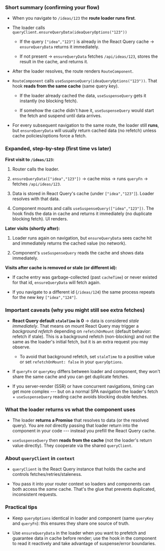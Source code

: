 ### Short summary (confirming your flow)

- When you navigate to `/ideas/123` the **route loader runs first**.

- The loader calls `queryClient.ensureQueryData(ideaQueryOptions("123"))`
  - If the query `["idea","123"]` is already in the React Query cache → `ensureQueryData` returns it immediately.

  - If not present → `ensureQueryData` fetches `/api/ideas/123`, stores the result in the cache, and returns it.

- After the loader resolves, the route renders `RouteComponent`.

- `RouteComponent` calls `useSuspenseQuery(ideaQueryOptions("123"))`. That hook **reads from the same cache** (same query key).
  - If the loader already cached the data, `useSuspenseQuery` gets it instantly (no blocking fetch).

  - If somehow the cache didn't have it, `useSuspenseQuery` would start the fetch and suspend until data arrives.

- For every subsequent navigation to the same route, the loader still **runs**, but `ensureQueryData` will usually return cached data (no refetch) unless cache policies/options force a fetch.

### Expanded, step-by-step (first time vs later)

**First visit to `/ideas/123`:**

1.  Router calls the loader.

2.  `ensureQueryData(["idea","123"])` → cache miss → runs `queryFn` → fetches `/api/ideas/123`.

3.  Data is stored in React Query's cache (under `["idea","123"]`). Loader resolves with that data.

4.  Component mounts and calls `useSuspenseQuery(["idea","123"])`. The hook finds the data in cache and returns it immediately (no duplicate blocking fetch). UI renders.

**Later visits (shortly after):**

1.  Loader runs again on navigation, but `ensureQueryData` sees cache hit and immediately returns the cached value (no network).

2.  Component's `useSuspenseQuery` reads the cache and shows data immediately.

**Visits after cache is removed or stale (or different id):**

- If cache entry was garbage-collected (past `cacheTime`) or never existed for that id, `ensureQueryData` will fetch again.

- If you navigate to a different id (`/ideas/124`) the same process repeats for the new key `["idea","124"]`.

### Important caveats (why you might still see extra fetches)

- **React Query default `staleTime` is 0** → data is considered _stale immediately_. That means on mount React Query may trigger a _background refetch_ depending on `refetchOnMount` (default behavior: refetch if stale). This is a background refetch (non-blocking) and not the same as the loader's initial fetch, but it is an extra request you may observe.
  - To avoid that background refetch, set `staleTime` to a positive value or set `refetchOnMount: false` in your `queryOptions`.

- If `queryFn` or `queryKey` differs between loader and component, they won't share the same cache and you can get duplicate fetches.

- If you server-render (SSR) or have concurrent navigations, timing can get more complex --- but on a normal SPA navigation the loader's fetch + `useSuspenseQuery` reading cache avoids blocking double fetches.

### What the loader returns vs what the component uses

- The loader **returns a Promise** that resolves to data (or the resolved query). You are _not_ directly passing that loader return into the component in your code --- instead you prefill the React Query cache.

- `useSuspenseQuery` then **reads from the cache** (not the loader's return value directly). They cooperate via the shared `queryClient`.

### About `queryClient` in `context`

- `queryClient` is the React Query instance that holds the cache and controls fetches/retries/staleness.

- You pass it into your router context so loaders and components can both access the _same_ cache. That's the glue that prevents duplicated, inconsistent requests.

### Practical tips

- Keep `queryOptions` identical in loader and component (same `queryKey` and `queryFn`): this ensures they share one source of truth.

- Use `ensureQueryData` in the loader when you want to prefetch and guarantee data in cache before render; use the hook in the component to read it reactively and take advantage of suspense/error boundaries.
